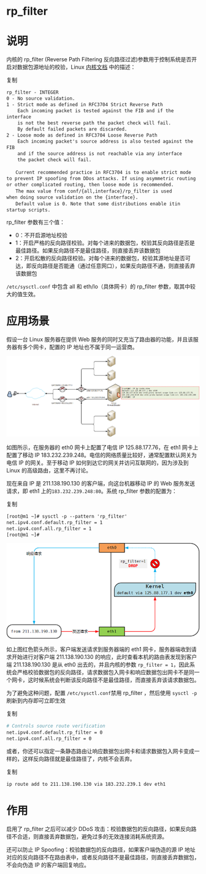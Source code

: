 # rp_filter

# 说明

内核的 rp\_filter (Reverse Path Filtering 反向路径过滤)参数用于控制系统是否开启对数据包源地址的校验，Linux  [内核文档](https://www.baidu.com/link?url=2x1snmPs3FowXF4IgsntmrWh6TbFiojKKvF3lTRYe8K5oci44n83yIJvXRGJz-0V0rXxUhmqkaeWUBT7C_7AE7u-Vq2YlwBb-PkUhodVa5C&wd=&eqid=a1e7ed7e0000f7730000000359a423c3) 中的描述：

复制

```plain
rp_filter - INTEGER
0 - No source validation.
1 - Strict mode as defined in RFC3704 Strict Reverse Path
    Each incoming packet is tested against the FIB and if the interface
    is not the best reverse path the packet check will fail.
    By default failed packets are discarded.
2 - Loose mode as defined in RFC3704 Loose Reverse Path
    Each incoming packet's source address is also tested against the FIB
    and if the source address is not reachable via any interface
    the packet check will fail.

　　Current recommended practice in RFC3704 is to enable strict mode
to prevent IP spoofing from DDos attacks. If using asymmetric routing
or other complicated routing, then loose mode is recommended.
　　The max value from conf/{all,interface}/rp_filter is used
when doing source validation on the {interface}.
　　Default value is 0. Note that some distributions enable itin startup scripts.
```

rp\_filter 参数有三个值：

- 0：不开启源地址校验
- 1：开启严格的反向路径校验。对每个进来的数据包，校验其反向路径是否是最佳路径。如果反向路径不是最佳路径，则直接丢弃该数据包
- 2：开启松散的反向路径校验。对每个进来的数据包，校验其源地址是否可达，即反向路径是否能通（通过任意网口），如果反向路径不通，则直接丢弃该数据包

​`/etc/sysctl.conf`​ 中包含 all 和 eth/lo（具体网卡）的 rp\_filter 参数，取其中较大的值生效。

# 应用场景

假设一台 Linux 服务器在提供 Web 服务的同时又充当了路由器的功能，并且该服务器有多个网卡，配置的 IP 地址也不属于同一运营商。

![](assets/network-asset-rp_filter1-20250608145407-m6so0zk.png)

如图所示，在服务器的 eth0 网卡上配置了电信 IP 125.88.177.76，在 eth1 网卡上配置了移动 IP 183.232.239.248。电信的网络质量比较好，通常配置默认网关为电信 IP 的网关。至于移动 IP 如何到达它的网关并访问互联网的，因为涉及到 Linux 的高级路由，这里不再讨论。

现在来自 IP 是 211.138.190.130 的客户端，向这台机器移动 IP 的 Web 服务发送请求，即 eth1 上的`183.232.239.248:80`​。系统 rp\_filter 参数的配置为：

复制

```plain
[root@m1 ~]# sysctl -p --pattern 'rp_filter'
net.ipv4.conf.default.rp_filter = 1
net.ipv4.conf.all.rp_filter = 1
[root@m1 ~]#
```

![](assets/network-asset-rp_filter2-20250608145407-396mdnf.png)

如上图红色箭头所示，客户端发送请求到服务器端的 eth1 网卡，服务器端收到请求开始进行对客户端 211.138.190.130 的响应，此时查看本机的路由表发现到客户端 211.138.190.130 是从 eth0 出去的，并且内核的参数 `rp_filter = 1`​，因此系统会严格校验数据包的反向路径，请求数据包入网卡和响应数据包出网卡不是同一个网卡，这时候系统会判断该反向路径不是最佳路径，而直接丢弃该请求数据包。

为了避免这种问题，配置 `/etc/sysctl.conf`​禁用 rp\_filter ，然后使用 `sysctl -p`​ 刷新到内存即可立即生效

复制

```bash
# Controls source route verification
net.ipv4.conf.default.rp_filter = 0
net.ipv4.conf.all.rp_filter = 0
```

或者，你还可以指定一条静态路由让响应数据包出网卡和请求数据包入网卡变成一样的，这样反向路径就是最佳路径了，内核不会丢弃。

复制

```bash
ip route add to 211.138.190.130 via 183.232.239.1 dev eth1
```

# 作用

启用了 rp\_filter 之后可以减少 DDoS 攻击：校验数据包的反向路径，如果反向路径不合适，则直接丢弃数据包，避免过多的无效连接消耗系统资源。

还可以防止 IP Spoofing：校验数据包的反向路径，如果客户端伪造的源 IP 地址对应的反向路径不在路由表中，或者反向路径不是最佳路径，则直接丢弃数据包，不会向伪造 IP 的客户端回复响应。
